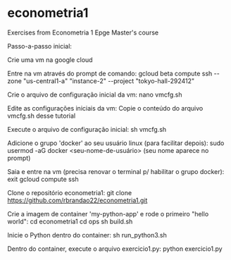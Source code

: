 # econometria1
Exercises from Econometria 1 Epge Master's course

Passo-a-passo inicial:

Crie uma vm na google cloud

Entre na vm através do prompt de comando: gcloud beta compute ssh --zone "us-central1-a" "instance-2" --project "tokyo-hall-292412"

Crie o arquivo de configuração inicial da vm: nano vmcfg.sh

Edite as configurações iniciais da vm: Copie o conteúdo do arquivo vmcfg.sh desse tutorial

Execute o arquivo de configuração inicial: sh vmcfg.sh

Adicione o grupo 'docker' ao seu usuário linux (para facilitar depois): sudo usermod -aG docker <seu-nome-de-usuário> (seu nome aparece no prompt)

Saia e entre na vm (precisa renovar o terminal p/ habilitar o grupo docker): exit gcloud compute ssh

Clone o repositório econometria1: git clone https://github.com/rbrandao22/econometria1.git

Crie a imagem de container 'my-python-app' e rode o primeiro "hello world": cd econometria1 cd ops sh build.sh

Inicie o Python dentro do container: sh run_python3.sh

Dentro do container, execute o arquivo exercicio1.py: python exercicio1.py
